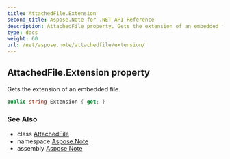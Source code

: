 ```yaml
---
title: AttachedFile.Extension
second_title: Aspose.Note for .NET API Reference
description: AttachedFile property. Gets the extension of an embedded file
type: docs
weight: 60
url: /net/aspose.note/attachedfile/extension/
---
```

## AttachedFile.Extension property

Gets the extension of an embedded file.

```csharp
public string Extension { get; }
```

### See Also

* class [AttachedFile](../)
* namespace [Aspose.Note](../../attachedfile/)
* assembly [Aspose.Note](../../../)


